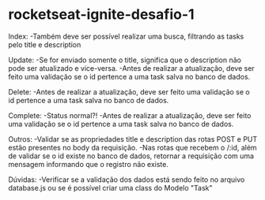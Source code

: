 # rocketseat-ignite-desafio-1

Index:
-Também deve ser possível realizar uma busca, filtrando as tasks pelo title e description

Update:
-Se for enviado somente o title, significa que o description não pode ser atualizado e vice-versa.
-Antes de realizar a atualização, deve ser feito uma validação se o id pertence a uma task salva no banco de dados.

Delete:
-Antes de realizar a atualização, deve ser feito uma validação se o id pertence a uma task salva no banco de dados.

Complete:
-Status normal?!
-Antes de realizar a atualização, deve ser feito uma validação se o id pertence a uma task salva no banco de dados.

Outros:
-Validar se as propriedades title e description das rotas POST e PUT estão presentes no body da requisição.
-Nas rotas que recebem o /:id, além de validar se o id existe no banco de dados, retornar a requisição com uma mensagem informando que o registro não existe.

Dúvidas:
-Verificar se a validação dos dados está sendo feito no arquivo database.js ou se é possível criar uma class do Modelo "Task"